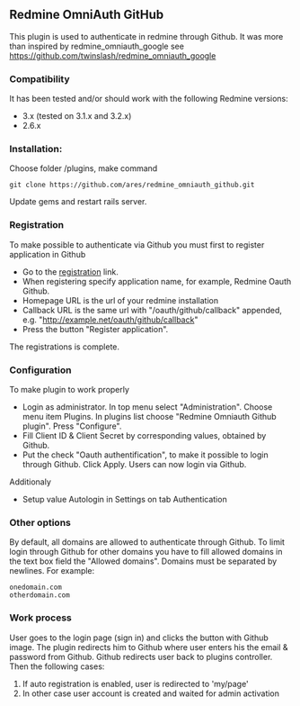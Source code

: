## Redmine OmniAuth GitHub

This plugin is used to authenticate in redmine through Github.
It was more than inspired by redmine_omniauth_google see https://github.com/twinslash/redmine_omniauth_google

### Compatibility

It has been tested and/or should work with the following Redmine versions:

* 3.x (tested on 3.1.x and 3.2.x)
* 2.6.x

### Installation:

Choose folder /plugins, make command

```console
git clone https://github.com/ares/redmine_omniauth_github.git
```

Update gems and restart rails server.

### Registration

To make possible to authenticate via Github you must first to register application in Github

* Go to the [registration](https://github.com/settings/applications/new) link.
* When registering specify application name, for example, Redmine Oauth Github.
* Homepage URL is the url of your redmine installation
* Callback URL is the same url with "/oauth/github/callback" appended, e.g. "http://example.net/oauth/github/callback"
* Press the button "Register application".

The registrations is complete.

### Configuration

To make plugin to work properly

* Login as administrator. In top menu select "Administration". Choose menu item Plugins. In plugins list choose "Redmine Omniauth Github plugin". Press "Configure".
* Fill Сlient ID & Client Secret by corresponding values, obtained by Github.
* Put the check "Oauth authentification", to make it possible to login through Github. Click Apply. Users can now login via Github.

Additionaly
* Setup value Autologin in Settings on tab Authentication

### Other options

By default, all domains are allowed to authenticate through Github.
To limit login through Github for other domains you have to fill allowed domains in the text box field the "Allowed domains". Domains must be separated by newlines. For example:

```text
onedomain.com
otherdomain.com
```

### Work process

User goes to the login page (sign in) and clicks the button with Github image. The plugin redirects him to Github where user enters his the еmail & password from Github. Github redirects user back to plugins controller. Then the following cases:
1. If auto registration is enabled, user is redirected to 'my/page'
2. In other case user account is created and waited for admin activation
